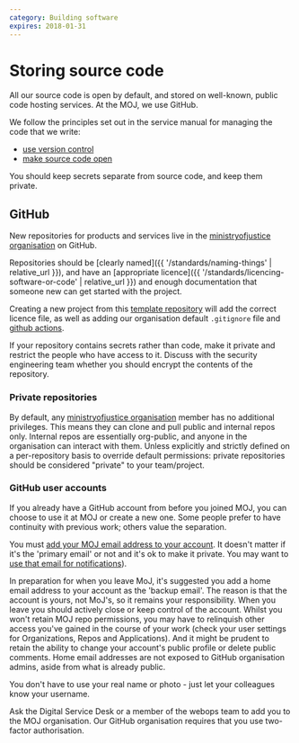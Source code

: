 ```yaml
---
category: Building software
expires: 2018-01-31
---
```

# Storing source code

All our source code is open by default, and stored on well-known,
public code hosting services. At the MOJ, we use GitHub.

We follow the principles set out in the service manual for managing the
code that we write:

- [use version control](https://www.gov.uk/service-manual/technology/maintaining-version-control-in-coding)
- [make source code open](https://www.gov.uk/service-manual/technology/making-source-code-open-and-reusable)

You should keep secrets separate from source code, and keep them private.

## GitHub

New repositories for products and services live in the
[ministryofjustice organisation](https://github.com/ministryofjustice)
on GitHub.

Repositories should be [clearly named]({{ '/standards/naming-things' | relative_url }}),
and have an [appropriate licence]({{ '/standards/licencing-software-or-code' | relative_url }})
and enough documentation that someone new can get started with the
project.

Creating a new project from this [template repository] will add the
correct licence file, as well as adding our organisation default
`.gitignore` file and [github actions].

If your repository contains secrets rather than code, make it private
and restrict the people who have access to it. Discuss with the
security engineering team whether you should encrypt the contents of
the repository.

### Private repositories

By default, any [ministryofjustice organisation](https://github.com/ministryofjustice) member has no additional privileges. This means they can clone and pull public and internal repos only. Internal repos are essentially org-public, and anyone in the organisation can interact with them. Unless explicitly and strictly defined on a per-repository basis to override default permissions: private repositories should be considered "private" to your team/project.

### GitHub user accounts

If you already have a GitHub account from before you joined MOJ, you can choose to use it at MOJ or create a new one. Some people prefer to have continuity with previous work; others value the separation.

You must [add your MOJ email address to your
account](https://help.github.com/articles/adding-an-email-address-to-your-github-account/).
It doesn't matter if it's the 'primary email' or not and it's ok to make it private.
You may want to [use that email for notifications](https://help.github.com/articles/managing-notification-emails-for-organizations/)).

In preparation for when you leave MoJ, it's suggested you add a home email
address to your account as the 'backup email'. The reason is that the account is
yours, not MoJ's, so it remains your responsibility. When you leave you should
actively close or keep control of the account. Whilst you won't retain MOJ repo
permissions, you may have to relinquish other access you've gained in the course
of your work (check your user settings for Organizations, Repos and
Applications). And it might be prudent to retain the ability to change your
account's public profile or delete public comments. Home email addresses are not
exposed to GitHub organisation admins, aside from what is already public.

You don't have to use your real name or photo - just let your colleagues know
your username.

Ask the Digital Service Desk or a member of the webops team to add you
to the MOJ organisation. Our GitHub organisation requires that you use two-factor authorisation.


[template repository]: https://github.com/ministryofjustice/template-repository
[github actions]: https://github.com/ministryofjustice/github-actions
